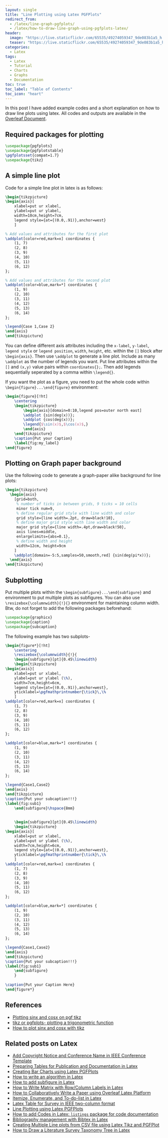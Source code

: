 ```yaml
---
layout: single
title: "Line Plotting using Latex PGFPlots"
redirect_from:
  - /latex/line-graph-pgfplots/
  - /latex/how-to-draw-line-graph-using-pgfplots-latex/
header:
  image: "https://live.staticflickr.com/65535/49274059347_9de083b1a5_h.jpg"
  teaser: "https://live.staticflickr.com/65535/49274059347_9de083b1a5_h.jpg"
categories:
  - Latex
tags:
  - Latex
  - Tutorial
  - Charts
  - Graphs
  - Documentation
toc: true
toc_label: "Table of Contents"
toc_icon: "heart"
---
```


In this post I have added example codes and a short explanation on how to draw line plots using latex. All codes and outputs are available in the [Overleaf Document](https://www.overleaf.com/read/rbkstfzrydpk).

## Required packages for plotting 
```latex
\usepackage{pgfplots}
\usepackage{pgfplotstable}
\pgfplotsset{compat=1.7}
\usepackage{tikz}
```
## A simple line plot
Code for a simple line plot in latex is as follows:
```latex
\begin{tikzpicture}
\begin{axis}[
	xlabel=put ur xlabel,
	ylabel=put ur ylabel,
	width=10cm,height=7cm,
    legend style={at={(0.0,.91)},anchor=west}
    ]

% Add values and attributes for the first plot
\addplot[color=red,mark=x] coordinates {
	(1, 7)
	(2, 8)
	(3, 9)
	(4, 10)
	(5, 11)
	(6, 12)
};

% Add values and attributes for the second plot
\addplot[color=blue,mark=*] coordinates {
	(1, 9)
	(2, 10)
	(3, 11)
	(4, 12)
	(5, 13)
	(6, 14)
};

\legend{Case 1,Case 2}
\end{axis}
\end{tikzpicture}
```

You can define different axis attributes including the `x-label`, `y-label`, `legend style` or `legend position`, `width`, `height`, etc. within the `[]` block after `\begin{axis}`. Then use `\addplot` to generate a line plot. Include as many `\addplot` as the number of legends you want. Put line attributes within the `[]` and `(x,y)` value pairs within `coordinates{};`. Then add legends sequentially seperated by a comma within `\legend{}`.

If you want the plot as a figure, you need to put the whole code within `\begin{figure}...\end{figure}` environment:
```latex
\begin{figure}[!ht]
    \centering
    \begin{tikzpicture}
        \begin{axis}[domain=0:10,legend pos=outer north east]
        \addplot {sin(deg(x))}; 
        \addplot {cos(deg(x))}; 
        \legend{$\sin(x)$,$\cos(x)$,}
        \end{axis}
    \end{tikzpicture}
    \caption{Put your Caption}
    \label{fig:my_label}
\end{figure}
```

## Plotting on Graph paper background 
Use the following code to generate a graph-paper alike background for line plots:
```latex
\begin{tikzpicture}
  \begin{axis}
    [grid=both,
     % number of ticks in between grids, 9 ticks = 10 cells
     minor tick num=9,
     % define regular grid style with line width and color
     grid style={line width=.2pt, draw=black!10},
     % define major grid style with line width and color
     major grid style={line width=.4pt,draw=black!50},
     axis lines=middle,
     enlargelimits={abs=0.1},
     % define width and height
     width=12cm, height=9cm
    ]
    \addplot[domain=-5:5,samples=50,smooth,red] {sin(deg(pi*x))};
  \end{axis}
\end{tikzpicture}
```

## Subplotting
Put multiple plots within the `\begin{subfigure}...\end{subfigure}` and  environment to put multiple plots as subfigures. You can also use `\resizebox{\columnwidth}{!}{}` environment for maintaining column width. Btw, do not forget to add the following packages beforehand:
```latex
\usepackage{graphicx}
\usepackage{caption}
\usepackage{subcaption}
```
The following example has two subplots-
```latex
\begin{figure*}[!ht]
    \centering
    \resizebox{\columnwidth}{!}{
    \begin{subfigure}[pt]{0.45\linewidth}
    \begin{tikzpicture}
\begin{axis}[
	xlabel=put ur xlabel,
	ylabel=put ur ylabel (\%),
	width=7cm,height=6cm,
    legend style={at={(0.0,.91)},anchor=west},
    yticklabel=\pgfmathprintnumber{\tick}\,\%
    ]
\addplot[color=red,mark=x] coordinates {
	(1, 7)
	(2, 8)
	(3, 9)
	(4, 10)
	(5, 11)
	(6, 12)
};

\addplot[color=blue,mark=*] coordinates {
	(1, 9)
	(2, 10)
	(3, 11)
	(4, 12)
	(5, 13)
	(6, 14)
};

\legend{Case1,Case2}
\end{axis}
\end{tikzpicture}
\caption{Put your subcaption!!!}
\label{fig:sub1}
    \end{subfigure}\hspace{8mm}
    
    
    \begin{subfigure}[pt]{0.45\linewidth}
    \begin{tikzpicture}
\begin{axis}[
	xlabel=put ur xlabel,
	ylabel=put ur ylabel (\%),
	width=7cm,height=6cm,
    legend style={at={(0.0,.91)},anchor=west},
    yticklabel=\pgfmathprintnumber{\tick}\,\%
    ]
\addplot[color=red,mark=x] coordinates {
	(1, 7)
	(2, 8)
	(3, 9)
	(4, 10)
	(5, 11)
	(6, 12)
};

\addplot[color=blue,mark=*] coordinates {
	(1, 9)
	(2, 10)
	(3, 11)
	(4, 12)
	(5, 13)
	(6, 14)
};

\legend{Case1,Case2}
\end{axis}
\end{tikzpicture}
\caption{Put your subcaption!!!}
\label{fig:sub1}
    \end{subfigure}
    }
    
\caption{Put your Caption Here}
\end{figure*}
```



## References
* [Plotting sinx and cosx on pgf tikz](https://tex.stackexchange.com/questions/231052/plotting-fx-sin-x-and-fx-cos-x-on-pgf-tikz)
* [tikz or pgfplots- plotting a trigonometric function](https://tex.stackexchange.com/questions/361915/tikz-or-pgfplots-plotting-a-trigonometric-function-cos-sin-tan)
* [How to plot sinx and cosx with tikz](https://tex.stackexchange.com/questions/16232/how-to-plot-fx-sinx-kx-cosx-and-ux-x%C2%B2-with-tikz)


## Related posts on Latex
* [Add Copyright Notice and Conference Name in IEEE Conference Template](https://shantoroy.com/latex/add-copyright-conference-name/)
* [Preparing Tables for Publication and Documentation in Latex](https://shantoroy.com/latex/how-to-create-tables-in-latex/)
* [Creating Bar Charts using Latex PGFPlots](https://shantoroy.com/latex/bar-plots-in-latex-pgfplot/)
* [How to write an algorithm in Latex](https://shantoroy.com/latex/how-to-write-algorithm-in-latex/)
* [How to add subfigure in Latex](https://shantoroy.com/latex/how-to-add-subfig-in-latex/)
* [How to Write Matrix with Row/Column Labels in Latex](https://shantoroy.com/latex/matrix-labeling-in-latex/)
* [How to Collaboratively Write a Paper using Overleaf Latex Platform](https://shantoroy.com/latex/how-to-collaborately-write-a-paper-using-latex-overleaf/)
* [Itemize, Enumerate, and To-do-list in Latex](https://shantoroy.com/latex/playing-with-latex-itemize-enumerate-fontawesome/)
* [Latex Table for Survey in IEEE two-column format](https://shantoroy.com/latex/latex-table-for-survey-ieee-template/)
* [Line Plotting using Latex PGFPlots](https://shantoroy.com/latex/how-to-draw-line-graph-using-pgfplots-latex/)
* [How to add Codes in Latex:  `listings`  package for code documentation](https://shantoroy.com/latex/how-to-add-codes-in-latex-listing-package/)
* [Bibliography management with Bibtex in Latex](https://shantoroy.com/latex/bibliography-management-with-bibtex/)
* [Creating Multiple Line plots from CSV file using Latex Tikz and PGFPlot](https://shantoroy.com/latex/multiple-line-plots-using-tikz-pgfplot/)
* [How to Draw a Literature Survey Taxonomy Tree in Latex](https://shantoroy.com/latex/Draw-literature-survey-tree-in-latex/)
<!--stackedit_data:
eyJoaXN0b3J5IjpbNTIzNTI1MjM2LC05NzUyNTU3NjEsLTk3OT
EyOTE2Ml19
-->